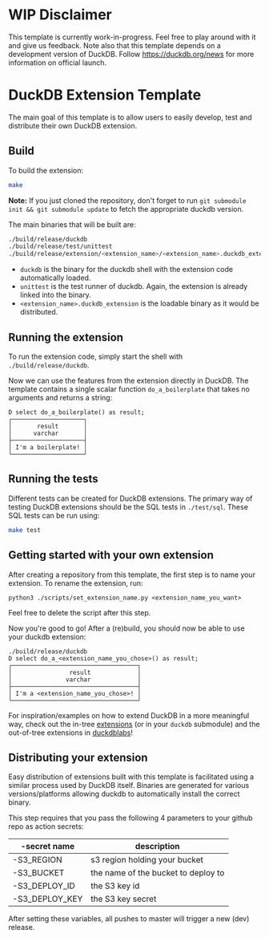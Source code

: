 # WIP Disclaimer
This template is currently work-in-progress. Feel free to play around with it and give us feedback. Note also that this template depends on a development version of DuckDB. Follow https://duckdb.org/news for more information on official launch.

# DuckDB Extension Template
The main goal of this template is to allow users to easily develop, test and distribute their own DuckDB extension.

## Build
To build the extension:
```sh
make
```
**Note:** If you just cloned the repository, don't forget to run `git submodule init && git submodule update` to fetch the appropriate duckdb version.

The main binaries that will be built are:
```sh
./build/release/duckdb
./build/release/test/unittest
./build/release/extension/<extension_name>/<extension_name>.duckdb_extension
```
- `duckdb` is the binary for the duckdb shell with the extension code automatically loaded. 
- `unittest` is the test runner of duckdb. Again, the extension is already linked into the binary.
- `<extension_name>.duckdb_extension` is the loadable binary as it would be distributed.

## Running the extension
To run the extension code, simply start the shell with `./build/release/duckdb`.

Now we can use the features from the extension directly in DuckDB. The template contains a single scalar function `do_a_boilerplate` that takes no arguments and returns a string:
```
D select do_a_boilerplate() as result;
┌────────────────────┐
│       result       │
│      varchar       │
├────────────────────┤
│ I'm a boilerplate! │
└────────────────────┘
```

## Running the tests
Different tests can be created for DuckDB extensions. The primary way of testing DuckDB extensions should be the SQL tests in `./test/sql`. These SQL tests can be run using:
```sh
make test
```

## Getting started with your own extension
After creating a repository from this template, the first step is to name your extension. To rename the extension, run:
```
python3 ./scripts/set_extension_name.py <extension_name_you_want>
```
Feel free to delete the script after this step.

Now you're good to go! After a (re)build, you should now be able to use your duckdb extension:
```
./build/release/duckdb
D select do_a_<extension_name_you_chose>() as result;
┌───────────────────────────────────┐
│                result             │
│               varchar             │
├───────────────────────────────────┤
│ I'm a <extension_name_you_chose>! │
└───────────────────────────────────┘
```

For inspiration/examples on how to extend DuckDB in a more meaningful way, check out the in-tree [extensions](https://github.com/duckdb/duckdb/tree/master/extension) (or in your `duckdb` submodule) and the out-of-tree extensions in [duckdblabs](https://github.com/duckdblabs)! 

## Distributing your extension
Easy distribution of extensions built with this template is facilitated using a similar process used by DuckDB itself. Binaries are generated for various versions/platforms allowing duckdb to automatically install the correct binary.

This step requires that you pass the following 4 parameters to your github repo as action secrets:

| -secret name   | description                         |
| -------------- | ----------------------------------- |
| -S3_REGION     | s3 region holding your bucket       |
| -S3_BUCKET     | the name of the bucket to deploy to |
| -S3_DEPLOY_ID  | the S3 key id                       |
| -S3_DEPLOY_KEY | the S3 key secret                   |

After setting these variables, all pushes to master will trigger a new (dev) release.
